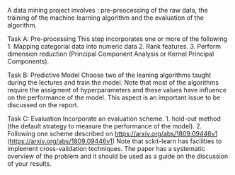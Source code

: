 A data mining project involves : pre-preocessing of the raw data, the training of the machine learning algorithm and the evaluation of the algorithm.

Task A: Pre-processing
This step incorporates one or more of the following
	1. Mapping categorial data into numeric data
	2. Rank features.
	3. Perform dimension reduction (Principal Component Analysis or Kernel Principal Components).

Task B: Predictive Model
	Choose two of the leaning algorithms taught during the lectures and train the model. Note that most of the algorithms require the assigment of hyperparameters and these values have influence on the performance of the model. This aspect is an important issue to be discussed on the report.

Task C: Evaluation
Incorporate an evaluation scheme.
	1. hold-out method (the default strategy to measure the performance of the model). 
	2. Following one scheme described on https://arxiv.org/abs/1809.09446v1 (https://arxiv.org/abs/1809.09446v1)
	Note that sckit-learn has facilities to implement cross-validation techniques. The paper has a systematic overview of the problem and it should be used as a guide on the discussion of your results.

